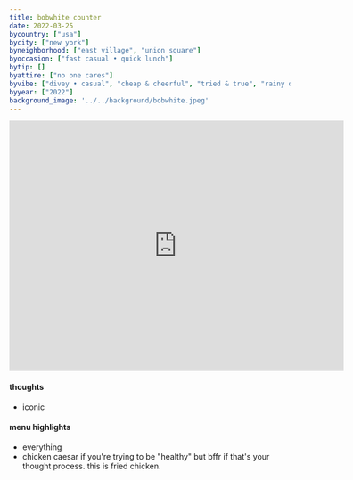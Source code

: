 ```yaml
---
title: bobwhite counter
date: 2022-03-25
bycountry: ["usa"]
bycity: ["new york"]
byneighborhood: ["east village", "union square"]
byoccasion: ["fast casual • quick lunch"]
bytip: []
byattire: ["no one cares"]
byvibe: ["divey • casual", "cheap & cheerful", "tried & true", "rainy day • food for the soul"]
byyear: ["2022"]
background_image: '../../background/bobwhite.jpeg'
---
```


<iframe src="https://www.google.com/maps/embed?pb=!1m18!1m12!1m3!1d3023.744472741012!2d-73.98153542343537!3d40.723641336901984!2m3!1f0!2f0!3f0!3m2!1i1024!2i768!4f13.1!3m3!1m2!1s0x89c25979c752bd85%3a0xa0ba4f389daecef!2sbobwhite%20counter!5e0!3m2!1sen!2sus!4v1696526489738!5m2!1sen!2sus" width="600" height="450" style="border:0;" allowfullscreen="" loading="lazy" referrerpolicy="no-referrer-when-downgrade"></iframe>

#### thoughts
* iconic 

#### menu highlights
* everything
* chicken caesar if you're trying to be "healthy" but bffr if that's your thought process. this is fried chicken.